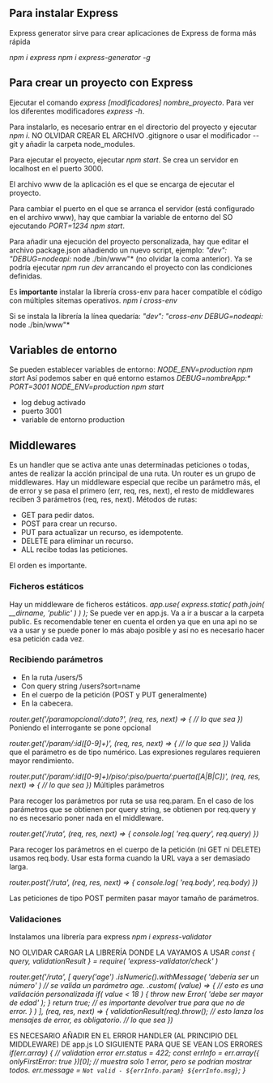 
## Para instalar Express
Express generator sirve para crear aplicaciones de Express de forma más rápida

*npm i express*
*npm i express-generator -g*

## Para crear un proyecto con Express
Ejecutar el comando *express [modificadores] nombre_proyecto*.
Para ver los diferentes modificadores *express -h*.

Para instalarlo, es necesario entrar en el directorio del proyecto y ejecutar *npm i*.
NO OLVIDAR CREAR EL ARCHIVO .gitignore o usar el modificador --git y añadir la carpeta node_modules.

Para ejecutar el proyecto, ejecutar *npm start*. Se crea un servidor en localhost en el puerto 3000.

El archivo www de la aplicación es el que se encarga de ejecutar el proyecto.

Para cambiar el puerto en el que se arranca el servidor (está configurado en el archivo www), hay que cambiar la variable de entorno del SO ejecutando *PORT=1234 npm start*.

Para añadir una ejecución del proyecto personalizada, hay que editar el archivo package.json añadiendo un nuevo script, ejemplo:
*"dev": "DEBUG=nodeapi:* node ./bin/www"* (no olvidar la coma anterior).
Ya se podría ejecutar *npm run dev* arrancando el proyecto con las condiciones definidas.

Es **importante** instalar la librería cross-env para hacer compatible el código con múltiples sitemas operativos.
*npm i cross-env*

Si se instala la librería la línea quedaría:
*"dev": "cross-env DEBUG=nodeapi:* node ./bin/www"*

## Variables de entorno
Se pueden establecer variables de entorno:
*NODE_ENV=production npm start* Así podemos saber en qué entorno estamos
*DEBUG=nombreApp:\* PORT=3001 NODE_ENV=production npm start*
- log debug activado
- puerto 3001
- variable de entorno production

## Middlewares
Es un handler que se activa ante unas determinadas peticiones o todas, antes de realizar la acción principal de una ruta.
Un router es un grupo de middlewares.
Hay un middleware especial que recibe un parámetro más, el de error y se pasa el primero (err, req, res, next), el resto de middlewares reciben 3 parámetros (req, res, next).
Métodos de rutas:
- GET para pedir datos.
- POST para crear un recurso.
- PUT para actualizar un recurso, es idempotente.
- DELETE para eliminar un recurso.
- ALL recibe todas las peticiones.

El orden es importante.

### Ficheros estáticos
Hay un middleware de ficheros estáticos.
*app.use( express.static( path.join( __dirname, 'public' ) ) );* Se puede ver en app.js. Va a ir a buscar a la carpeta public.
Es recomendable tener en cuenta el orden ya que en una api no se va a usar y se puede poner lo más abajo posible y así no es necesario hacer esa petición cada vez.

### Recibiendo parámetros
- En la ruta /users/5
- Con query string /users?sort=name
- En el cuerpo de la petición (POST y PUT generalmente)
- En la cabecera.

*router.get('/paramopcional/:dato?', (req, res, next) => { // lo que sea })* Poniendo el interrogante se pone opcional

*router.get('/param/:id([0-9]+)', (req, res, next) => { // lo que sea })* Valida que el parámetro es de tipo numérico. Las expresiones regulares requieren mayor rendimiento.

*router.put('/param/:id([0-9]+)/piso/:piso/puerta/:puerta([A|B|C])', (req, res, next) => { // lo que sea })* Múltiples parámetros

Para recoger los parámetros por ruta se usa req.param.
En el caso de los parámetros que se obtienen por query string, se obtienen por req.query y no es necesario poner nada en el middleware.

*router.get('/ruta', (req, res, next) => { console.log( 'req.query', req.query) })* 

Para recoger los parámetros en el cuerpo de la petición (ni GET ni DELETE) usamos req.body. Usar esta forma cuando la URL vaya a ser demasiado larga.

*router.post('/ruta', (req, res, next) => { console.log( 'req.body', req.body) })*

Las peticiones de tipo POST permiten pasar mayor tamaño de parámetros.

### Validaciones
Instalamos una librería para express
 *npm i express-validator*

 NO OLVIDAR CARGAR LA LIBRERÍA DONDE LA VAYAMOS A USAR
 *const { query, validationResult } = require( 'express-validator/check' )*

*router.get('/ruta', [
     query('age')
        .isNumeric().withMessage( 'debería ser un número' ) // se valida un parámetro age.
        .custom( (value) => { // esto es una validación personalizada
            if( value < 18 ) {
                throw new Error( 'debe ser mayor de edad' );
            }
            return true; // es importante devolver true para que no de error.
        } )
 ], (req, res, next) => { 
     validationResult(req).throw(); // esto lanza los mensajes de error, es obligatorio.
     // lo que sea 
})*

ES NECESARIO AÑADIR EN EL ERROR HANDLER (AL PRINCIPIO DEL MIDDLEWARE) DE app.js LO SIGUIENTE PARA QUE SE VEAN LOS ERRORES
*if(err.array) { // validation error
    err.status = 422;
    const errInfo = err.array({ onlyFirstError: true })[0]; // muestra solo 1 error, pero se podrían mostrar todos.
    err.message = `Not valid - ${errInfo.param} ${errInfo.msg}`;
}*